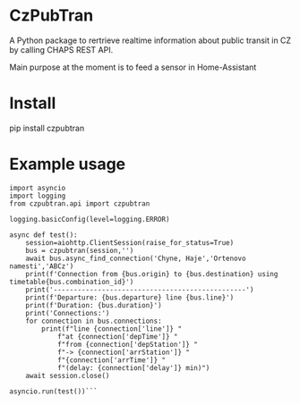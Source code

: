# CzPubTran
A Python package to rertrieve realtime information about public transit in CZ by calling CHAPS REST API.

Main purpose at the moment is to feed a sensor in Home-Assistant

# Install

pip install czpubtran

# Example usage

```
import asyncio
import logging
from czpubtran.api import czpubtran

logging.basicConfig(level=logging.ERROR)

async def test():
    session=aiohttp.ClientSession(raise_for_status=True)
    bus = czpubtran(session,'')
    await bus.async_find_connection('Chyne, Haje','Ortenovo namesti','ABCz')
    print(f'Connection from {bus.origin} to {bus.destination} using timetable{bus.combination_id}')
    print('------------------------------------------------')
    print(f'Departure: {bus.departure} line {bus.line}')
    print(f'Duration: {bus.duration}')
    print('Connections:')
    for connection in bus.connections:
        print(f"line {connection['line']} "
            f"at {connection['depTime']} "
            f"from {connection['depStation']} "
            f"-> {connection['arrStation']} "
            f"{connection['arrTime']} "
            f"(delay: {connection['delay']} min)")
    await session.close()

asyncio.run(test())```